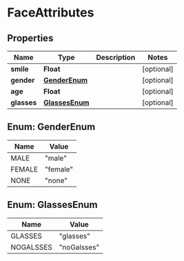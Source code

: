 # FaceAttributes

## Properties
Name | Type | Description | Notes
------------ | ------------- | ------------- | -------------
**smile** | **Float** |  |  [optional]
**gender** | [**GenderEnum**](#GenderEnum) |  |  [optional]
**age** | **Float** |  |  [optional]
**glasses** | [**GlassesEnum**](#GlassesEnum) |  |  [optional]

<a name="GenderEnum"></a>
## Enum: GenderEnum
Name | Value
---- | -----
MALE | &quot;male&quot;
FEMALE | &quot;female&quot;
NONE | &quot;none&quot;

<a name="GlassesEnum"></a>
## Enum: GlassesEnum
Name | Value
---- | -----
GLASSES | &quot;glasses&quot;
NOGALSSES | &quot;noGalsses&quot;
